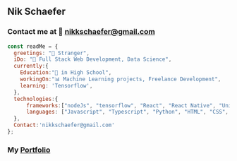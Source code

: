 ## Nik Schaefer
### Contact me at 📧  nikkschaefer@gmail.com
```js
const readMe = { 
  greetings: "👋 Stranger",
  iDo: "🚀 Full Stack Web Development, Data Science",
  currently:{
    Education:"🏫 in High School",
    workingOn:"📊 Machine Learning projects, Freelance Development",
    learning: 'Tensorflow',
  },
  technologies:{
      frameworks:["nodeJs", "tensorflow", "React", "React Native", "Unity", "Firebase"],
      languages: ["Javascript", "Typescript", "Python", "HTML", "CSS", "C#"],
  },
  Contact:'nikkschaefer@gmail.com'
};
```
### My [Portfolio](https://nikschaefer.tech/)
